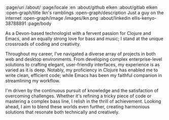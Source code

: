 :page/uri /about/
:page/locale :en
:about/github elken
:about/gitlab elken
:open-graph/title lkn's ramblings
:open-graph/description Just a guy on the internet
:open-graph/image /images/lkn.png
:about/linkedin ellis-kenyo-38788891
:page/body

As a Devon-based technologist with a fervent passion for Clojure and Emacs, and
an equally strong love for bass and music; I stand at the unique crossroads of
coding and creativity.

Throughout my career, I've navigated a diverse array of projects in both web and
desktop environments. From developing complex enterprise-level solutions to
crafting elegant, user-friendly interfaces, my experience is as varied as it is
deep. Notably, my proficiency in Clojure has enabled me to write clean,
efficient code; while Emacs has been my faithful companion in streamlining my
workflow.

I'm driven by the continuous pursuit of knowledge and the satisfaction of
overcoming challenges. Whether it's refining a tricky piece of code or mastering
a complex bass line, I relish in the thrill of achievement. Looking ahead, I aim
to blend these worlds even further, creating harmonious solutions that resonate
both technically and creatively.
